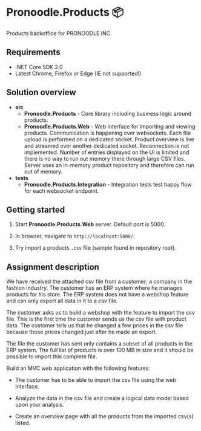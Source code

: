 # Pronoodle.Products 📦

Products backoffice for PRONOODLE INC.

## Requirements

- .NET Core SDK 2.0
- Latest Chrome, Firefox or Edge (IE not supported!)

## Solution overview

- **src**
  - **Pronoodle.Products** - Core library including business logic around products.
  - **Pronoodle.Products.Web** - Web interface for importing and viewing products. Communication is happening over websockets. Each file upload is performed on a dedicated socket. Product overview is live and streamed over another dedicated socket. Reconnection is not implemented. Number of entries displayed on the UI is limited and there is no way to run out memory there through large CSV files. Server uses an in-memory product repository and therefore can run out of memory.
- **tests**
  - **Pronoodle.Products.Integration** - Integration tests test happy flow for each websocket endpoint.

## Getting started

1. Start **Pronoodle.Products.Web** server. Default port is 5000.

2. In browser, navigate to `http://localhost:5000/`.

3. Try import a products `.csv` file (sample found in repository root).

## Assignment description

We have received the attached csv file from a customer; a company in the fashion industry. The customer has an ERP system where he manages products for his store. The ERP system does not have a webshop feature and can only export all data in it to a csv file.

The customer asks us to build a webshop with the feature to import the csv file. This is the first time the customer sends us the csv file with product data. The customer tells us that he changed a few prices in the csv file because those prices changed just after he made an export.

The file the customer has sent only contains a subset of all products in the ERP system. The full list of products is over 100 MB in size and it should be possible to import this complete file.

Build an MVC web application with the following features:

- The customer has to be able to import the csv file using the web interface.

- Analyze the data in the csv file and create a logical data model based upon your analysis.

- Create an overview page with all the products from the imported csv(s) listed.
